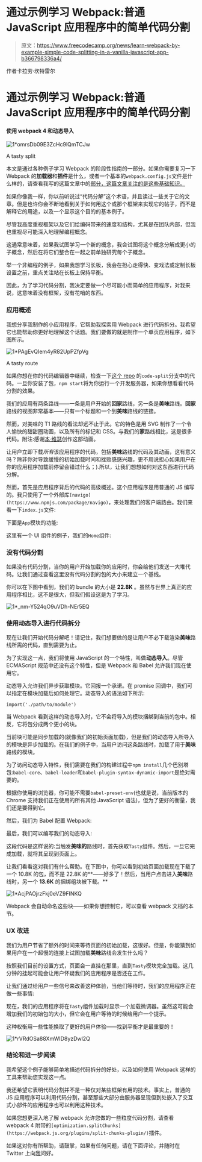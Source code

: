 # 通过示例学习 Webpack:普通 JavaScript 应用程序中的简单代码分割

> 原文：<https://www.freecodecamp.org/news/learn-webpack-by-example-simple-code-splitting-in-a-vanilla-javascript-app-b366798336a4/>

作者卡拉劳·坎特雷尔

# 通过示例学习 Webpack:普通 JavaScript 应用程序中的简单代码分割

#### 使用 webpack 4 和动态导入

![1*omrsDb09E3ZcHc9lQmTCJw](img/9781a6f77cb864370bcd077351250c33.png)

A tasty split

本文是通过各种例子学习 Webpack 的阶段性指南的一部分。如果你需要复习一下 Webpack 的**加载器**和**插件**是什么，或者一个基本的`webpack.config.js`文件是什么样的，请查看我写的这篇文章中的[部分，这篇文章关注的是这些基础知识。](https://medium.freecodecamp.org/learn-webpack-by-example-blurred-placeholder-images-4ad8b1751709)

如果你像我一样，你以前听说过“代码分解”这个术语，并且读过一些关于它的文章。但是也许你会不断地看到关于如何用这个或那个框架来实现它的帖子，而不是解释它的用途，以及一个显示这个目的的基本例子。

尽管我高度重视框架以及它们给编码带来的速度和结构，尤其是在团队内部，但我也重视尽可能深入地理解编程概念。

这通常意味着，如果我试图学习一个新的概念，我会试图将这个概念分解成更小的子概念，然后在将它们整合在一起之前单独研究每个子概念。

举一个非编程的例子，如果我想学习长板，我会在担心走得快、变戏法或定制长板设置之前，重点关注站在长板上保持平衡。

因此，为了学习代码分割，我决定要做一个尽可能小而简单的应用程序，对我来说，这意味着没有框架，没有花哨的东西。

### 应用概述

我想分享我制作的小应用程序，它帮助我探索用 Webpack 进行代码拆分。我希望它也能帮助你更好地理解这个话题。我们要做的就是制作一个单页应用程序，如下图所示。

![1*PAgEvQIem4yR82UpPZfpVg](img/0ab5f30556aeba4cf5b3a70a8ba89d57.png)

A tasty route

如果你想在你的代码编辑器中继续，检查一下[这个 repo](https://github.com/klcantrell/webpack-through-example-blog) 的`code-split`分支中的代码。一旦你安装了包，`npm start`将为你运行一个开发服务器，如果你想看看代码分割的效果。

我们的应用有两条路线——一条是用户开始的**回家**路线，另一条是**美味**路线。**回家**路线的视图非常基本——只有一个标题和一个到**美味**路线的链接。

然而，对美味的 T1 路线的看法却远不止于此。它的特色是用 SVG 制作了一个令人愉快的甜甜圈动画，以及所有的标记和 CSS。与我们的**家**路线相比，这是很多代码。附注:感谢[本·维瑟](https://codepen.io/benvisser/)创作这部动画。

让用户立即下载*所有*该应用程序的代码，包括**美味**路线的代码及其动画，这有意义吗？除非你对导致缓慢的初始加载时间和挫败感感兴趣，更不用说担心如果用户在你的应用程序加载前停留会错过什么；).所以，让我们想想如何对这东西进行代码分解。

然而，首先是应用程序背后的代码的高级概述。这个应用程序是用普通的 JS 编写的。我只使用了一个外部库`[navigo](https://www.npmjs.com/package/navigo)`，来处理我们的客户端路由。我们来看一下`index.js`文件:

下面是`App`模块的功能:

这里有一个 UI 组件的例子，我们的`Home`组件:

### 没有代码分割

如果没有代码分割，当你的用户开始加载你的应用时，你会给他们发送一大堆代码。让我们通过查看这里没有代码分割的包的大小来建立一个基线。

你可以在下图中看到，我们的 bundle 的大小是 **22.8K** 。虽然与世界上真正的应用程序相比，这不是很大，但我们假设这是为了学习。

![1*_nm-Y524qO9uVDh-NEr5EQ](img/62de39e9e45037529a0274173f2089ae.png)

### 使用动态导入进行代码拆分

现在让我们开始代码分解吧！请记住，我们想要做的是让用户不必下载渲染**美味**路线所需的代码，直到需要为止。

为了实现这一点，我们将使用 JavaScript 的一个特性，叫做**动态导入**。尽管 ECMAScript 规范中还没有这个特性，但是 Webpack 和 Babel 允许我们现在使用它。

动态导入允许我们异步获取模块。它回报一个承诺。在 promise 回调中，我们可以指定在模块加载后如何处理它。动态导入的语法如下所示:

```
import('./path/to/module')
```

当 Webpack 看到这样的动态导入时，它不会将导入的模块捆绑到当前的包中。相反，它将包分成两个更小的块。

当前块可能是同步加载的(就像我们的初始页面加载)，但是我们的动态导入所导入的模块是异步加载的。在我们的例子中，当用户访问这条路线时，加载了用于**美味**路线的模块。

为了访问动态导入特性，我们需要在我们的构建过程中`npm install`几个巴别塔包:`babel-core`、`babel-loader`和`babel-plugin-syntax-dynamic-import`是绝对需要的。

根据你使用的浏览器，你可能不需要`babel-preset-env`(也就是说，当前版本的 Chrome 支持我们正在使用的所有其他 JavaScript 语法)，但为了更好的衡量，我们还是要得到它。

然后，我们为 Babel 配置 Webpack:

最后，我们可以编写我们的动态导入:

这段代码是这样说的:当触发**美味的**路线时，首先获取`Tasty`组件。然后，一旦它完成加载，就将其呈现到页面上。

让我们看看这对我们有什么帮助。在下图中，你可以看到初始页面加载现在下载了一个 10.8K 的包，而不是 22.8K 的**——好多了！然后，当用户点击进入**美味**路线时，另一个 **13.6K** 的捆绑组块被下载。**

![1*AcjPAOjrzFkj0eVZ9FINKQ](img/1d5c086fa1a4f789a5498f7a1be349d2.png)

Webpack 会自动命名这些块——如果你想控制它，可以查看 webpack 文档的本节。

### UX 改进

我们为用户节省了额外的时间来等待页面的初始加载，这很好。但是，你能猜到如果用户在一个超慢的连接上试图加载**美味**路线会发生什么吗？

按照我们目前的设置方式，页面会一直挂在那里，直到`Tasty`模块完全加载。这几分钟的挂起可能会让用户怀疑我们的应用程序是否还在工作。

让我们通过给用户一些信号来改善这种体验，当他们等待时，我们的应用程序正在做一些事情:

现在，我们的应用程序将在`Tasty`组件加载时显示一个加载微调器。虽然这可能会增加我们的初始包的大小，但它会在用户等待的时候给用户一个提示。

这种权衡用一些性能换取了更好的用户体验——找到平衡才是最重要的！

![1*rVRdOSa88XmWID8yzDwl2Q](img/d075899251675c23b19fcf36f4ea45aa.png)

### 结论和进一步阅读

我希望这个例子能够简单地描述代码拆分的好处，以及如何使用 Webpack 这样的工具来帮助您实现这一点。

我还希望它表明代码分割并不是一种仅对某些框架有用的技术。事实上，普通的 JS 应用程序可以利用代码分割，甚至那些大部分由服务器呈现但到处嵌入了交互式小部件的应用程序也可以利用这种技术。

如果您想更深入地了解 webpack 允许您做的一些粒度代码分割，请查看 webpack 4 附带的`[optimization.splitChunks](https://webpack.js.org/plugins/split-chunks-plugin/)`插件。

如果这对你有所帮助，请鼓掌，如果有任何问题，请在下面评论，并随时在 Twitter 上向[我](https://twitter.com/kalalaucantrell)问好。
